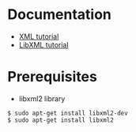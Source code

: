 Documentation
=============
 
 - [XML tutorial](http://www.w3schools.com/xml/)
 - [LibXML tutorial](https://github.com/GNOME/libxml2/blob/master/doc/tutorial/xmltutorial.pdf)
  
Prerequisites
=============

- libxml2 library
```
$ sudo apt-get install libxml2-dev
$ sudo apt-get install libxml2
 ```
  
